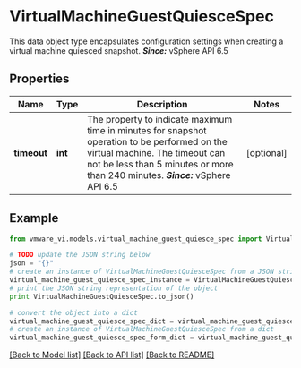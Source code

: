 # VirtualMachineGuestQuiesceSpec

This data object type encapsulates configuration settings when creating a virtual machine quiesced snapshot.  ***Since:*** vSphere API 6.5 

## Properties
Name | Type | Description | Notes
------------ | ------------- | ------------- | -------------
**timeout** | **int** | The property to indicate maximum time in minutes for snapshot operation to be performed on the virtual machine.  The timeout can not be less than 5 minutes or more than 240 minutes.  ***Since:*** vSphere API 6.5  | [optional] 

## Example

```python
from vmware_vi.models.virtual_machine_guest_quiesce_spec import VirtualMachineGuestQuiesceSpec

# TODO update the JSON string below
json = "{}"
# create an instance of VirtualMachineGuestQuiesceSpec from a JSON string
virtual_machine_guest_quiesce_spec_instance = VirtualMachineGuestQuiesceSpec.from_json(json)
# print the JSON string representation of the object
print VirtualMachineGuestQuiesceSpec.to_json()

# convert the object into a dict
virtual_machine_guest_quiesce_spec_dict = virtual_machine_guest_quiesce_spec_instance.to_dict()
# create an instance of VirtualMachineGuestQuiesceSpec from a dict
virtual_machine_guest_quiesce_spec_form_dict = virtual_machine_guest_quiesce_spec.from_dict(virtual_machine_guest_quiesce_spec_dict)
```
[[Back to Model list]](../README.md#documentation-for-models) [[Back to API list]](../README.md#documentation-for-api-endpoints) [[Back to README]](../README.md)



